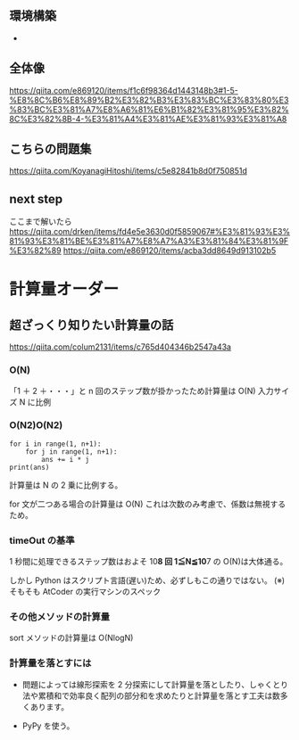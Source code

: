 ## 環境構築

-

## 全体像

https://qiita.com/e869120/items/f1c6f98364d1443148b3#1-5-%E8%8C%B6%E8%89%B2%E3%82%B3%E3%83%BC%E3%83%80%E3%83%BC%E3%81%A7%E8%A6%81%E6%B1%82%E3%81%95%E3%82%8C%E3%82%8B-4-%E3%81%A4%E3%81%AE%E3%81%93%E3%81%A8

## こちらの問題集

https://qiita.com/KoyanagiHitoshi/items/c5e82841b8d0f750851d

## next step

ここまで解いたら
https://qiita.com/drken/items/fd4e5e3630d0f5859067#%E3%81%93%E3%81%93%E3%81%BE%E3%81%A7%E8%A7%A3%E3%81%84%E3%81%9F%E3%82%89
https://qiita.com/e869120/items/acba3dd8649d913102b5

# 計算量オーダー

## 超ざっくり知りたい計算量の話

https://qiita.com/colum2131/items/c765d404346b2547a43a

### O(N)

「1 ＋ 2 ＋・・・」と n 回のステップ数が掛かったため計算量は O(N)
入力サイズ N に比例

### O(N2)O(N2)

```
for i in range(1, n+1):
    for j in range(1, n+1):
        ans += i * j
print(ans)
```

計算量は N の 2 乗に比例する。

for 文が二つある場合の計算量は O(N)
これは次数のみ考慮で、係数は無視するため。

### timeOut の基準

1 秒間に処理できるステップ数はおよそ 10**8 回
1≦N≦10**7 の O(N)は大体通る。

しかし Python はスクリプト言語(遅い)ため、必ずしもこの通りではない。
(※)そもそも AtCoder の実行マシンのスペック

### その他メソッドの計算量

sort メソッドの計算量は O(NlogN)

### 計算量を落とすには

- 問題によっては線形探索を 2 分探索にして計算量を落としたり、しゃくとり法や累積和で効率良く配列の部分和を求めたりと計算量を落とす工夫は数多くあります。

- PyPy を使う。
